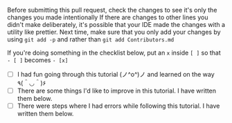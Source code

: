 Before submitting this pull request, check the changes to see it's only the changes you made intentionally
If there are changes to other lines you didn't make deliberately, it's possible that your IDE made the changes with a utility like prettier.
Next time, make sure that you only add your changes by using `git add -p` and rather than `git add Contributors.md`

If you're doing something in the checklist below, put an `x` inside `[ ]` so that `- [ ]` becomes `- [x]`

- [ ] I had fun going through this tutorial (ノ^o^)ノ and learned on the way ٩(＾◡＾)۶
- [ ] There are some things I'd like to improve in this tutorial. I have written them below.
- [ ] There were steps where I had errors while following this tutorial. I have written them below.
